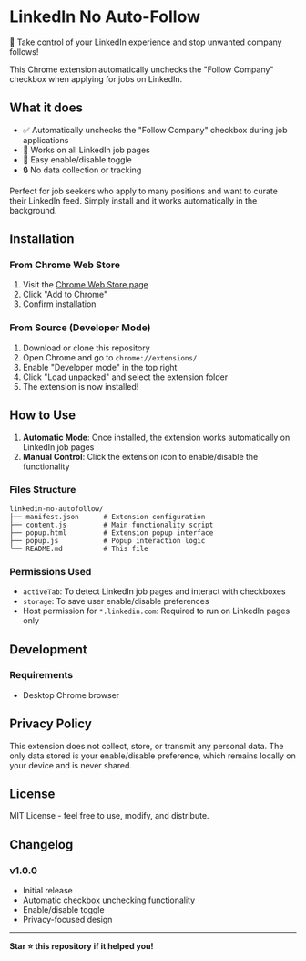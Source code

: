 # LinkedIn No Auto-Follow

🚫 Take control of your LinkedIn experience and stop unwanted company follows!

This Chrome extension automatically unchecks the "Follow Company" checkbox when applying for jobs on LinkedIn.

## What it does

- ✅ Automatically unchecks the "Follow Company" checkbox during job applications
- 🎯 Works on all LinkedIn job pages  
- 🔄 Easy enable/disable toggle
- 🔒 No data collection or tracking

Perfect for job seekers who apply to many positions and want to curate their LinkedIn feed. Simply install and it works automatically in the background.

## Installation

### From Chrome Web Store
1. Visit the [Chrome Web Store page]([https://chrome.google.com/webstore](https://chromewebstore.google.com/detail/linkedin-no-auto-follow/ghheofjhdiffbldbgikcajphnphlmikj?authuser=0&hl=en-GB))
2. Click "Add to Chrome"
3. Confirm installation

### From Source (Developer Mode)
1. Download or clone this repository
2. Open Chrome and go to `chrome://extensions/`
3. Enable "Developer mode" in the top right
4. Click "Load unpacked" and select the extension folder
5. The extension is now installed!

## How to Use

1. **Automatic Mode**: Once installed, the extension works automatically on LinkedIn job pages
2. **Manual Control**: Click the extension icon to enable/disable the functionality




### Files Structure
```
linkedin-no-autofollow/
├── manifest.json      # Extension configuration
├── content.js         # Main functionality script
├── popup.html         # Extension popup interface
├── popup.js           # Popup interaction logic
└── README.md          # This file
```

### Permissions Used
- `activeTab`: To detect LinkedIn job pages and interact with checkboxes
- `storage`: To save user enable/disable preferences
- Host permission for `*.linkedin.com`: Required to run on LinkedIn pages only

## Development

### Requirements
- Desktop Chrome browser

## Privacy Policy

This extension does not collect, store, or transmit any personal data. The only data stored is your enable/disable preference, which remains locally on your device and is never shared.

## License

MIT License - feel free to use, modify, and distribute.

## Changelog

### v1.0.0
- Initial release
- Automatic checkbox unchecking functionality
- Enable/disable toggle
- Privacy-focused design

---

**Star ⭐ this repository if it helped you!**
